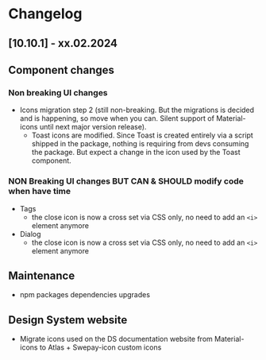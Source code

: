 # Changelog

## \[10.10.1\] - xx.02.2024

## Component changes

### Non breaking UI changes

- Icons migration step 2 (still non-breaking. But the migrations is decided and is happening, so move when you can. Silent support of Material-icons until next major version release).
  - Toast icons are modified. Since Toast is created entirely via a script shipped in the package, nothing is requiring from devs consuming the package. But expect a change in the icon used by the Toast component.

### NON Breaking UI changes BUT CAN & SHOULD modify code when have time

- Tags
  - the close icon is now a cross set via CSS only, no need to add an `<i>` element anymore
- Dialog
  - the close icon is now a cross set via CSS only, no need to add an `<i>` element anymore

## Maintenance

- npm packages dependencies upgrades

## Design System website

- Migrate icons used on the DS documentation website from Material-icons to Atlas + Swepay-icon custom icons
